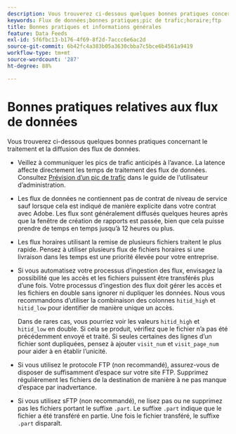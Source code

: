 ```yaml
---
description: Vous trouverez ci-dessous quelques bonnes pratiques concernant le traitement et la diffusion des flux de données.
keywords: Flux de données;bonnes pratiques;pic de trafic;horaire;ftp
title: Bonnes pratiques et informations générales
feature: Data Feeds
exl-id: 5f6fbc13-b176-4f69-8f2d-7accc6e6ac2d
source-git-commit: 6b42fc4a383b05a3630cbba7c5bce6b4561a9419
workflow-type: tm+mt
source-wordcount: '287'
ht-degree: 88%

---
```


# Bonnes pratiques relatives aux flux de données

Vous trouverez ci-dessous quelques bonnes pratiques concernant le traitement et la diffusion des flux de données.

* Veillez à communiquer les pics de trafic anticipés à l’avance. La latence affecte directement les temps de traitement des flux de données. Consultez [Prévision d’un pic de trafic](/help/admin/admin/c-manage-report-suites/c-edit-report-suites/c-traffic-management/t-traffic-schedule-spike.md) dans le guide de l’utilisateur d’administration.

* Les flux de données ne contiennent pas de contrat de niveau de service sauf lorsque cela est indiqué de manière explicite dans votre contrat avec Adobe. Les flux sont généralement diffusés quelques heures après que la fenêtre de création de rapports est passée, bien que cela puisse prendre de temps en temps jusqu’à 12 heures ou plus.

* Les flux horaires utilisant la remise de plusieurs fichiers traitent le plus rapide. Pensez à utiliser plusieurs flux de fichiers horaires si une livraison dans les temps est une priorité élevée pour votre entreprise.

* Si vous automatisez votre processus d’ingestion des flux, envisagez la possibilité que les accès et les fichiers puissent être transférés plus d’une fois. Votre processus d’ingestion des flux doit gérer les accès et les fichiers en double sans ignorer ni dupliquer les données. Nous vous recommandons d’utiliser la combinaison des colonnes `hitid_high` et `hitid_low` pour identifier de manière unique un accès.

  Dans de rares cas, vous pourriez voir les valeurs `hitid_high` et `hitid_low` en double. Si cela se produit, vérifiez que le fichier n’a pas été précédemment envoyé et traité. Si seules certaines des lignes dʼun fichier sont dupliquées, pensez à ajouter `visit_num` et `visit_page_num` pour aider à en établir lʼunicité.

* Si vous utilisez le protocole FTP (non recommandé), assurez-vous de disposer de suffisamment d’espace sur votre site FTP. Supprimez régulièrement les fichiers de la destination de manière à ne pas manque d’espace par inadvertance.

* Si vous utilisez sFTP (non recommandé), ne lisez pas ou ne supprimez pas les fichiers portant le suffixe `.part`. Le suffixe `.part` indique que le fichier a été transféré en partie. Une fois le fichier transféré, le suffixe `.part` disparaît.